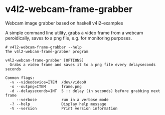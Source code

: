 v4l2-webcam-frame-grabber
=========================

Webcam image grabber based on haskell v4l2-examples


A simple command line utility, grabs a video frame from a webcam peroidically, saves to a png file,
e.g. for monitoring purposes.


    # v4l2-webcam-frame-grabber --help
    The v4l2-webcam-frame-grabber program

    v4l2-webcam-frame-grabber [OPTIONS]
      Grabs a video frame and saves it to a png file every delayseconds seconds

    Common flags:
      -v --videodevice=ITEM  /dev/video0
      -o --outpng=ITEM       frame.png
      -d --delayseconds=INT  5 :: delay (in seconds) before grabbing next frame
         --verbose           run in a verbose mode
      -? --help              Display help message
      -V --version           Print version information

